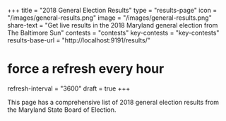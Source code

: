 +++
title = "2018 General Election Results"
type = "results-page"
icon = "/images/general-results.png"
image = "/images/general-results.png"
share-text = "Get live results in the 2018 Maryland general election from The Baltimore Sun"
contests = "contests"
key-contests = "key-contests"
results-base-url = "http://localhost:9191/results/"
# force a refresh every hour
refresh-interval = "3600"
draft = true
+++

This page has a comprehensive list of 2018 general election results from the Maryland State Board of Election.

[lb]: http://live.baltimoresun.com/Event/Primary_Election_Day_2018_Live_coverage_from_Maryland

